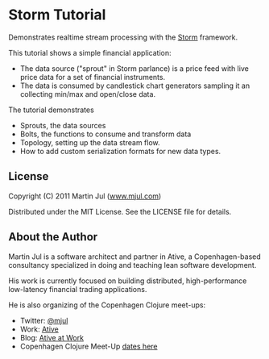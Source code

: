 # Storm Tutorial

Demonstrates realtime stream processing with the [Storm](https://github.com/nathanmarz/storm) framework.

This tutorial shows a simple financial application:
* The data source ("sprout" in Storm parlance) is a price feed with live price data for a set of financial instruments.
* The data is consumed by candlestick chart generators sampling it an collecting min/max and open/close data.

The tutorial demonstrates
* Sprouts, the data sources
* Bolts, the functions to consume and transform data
* Topology, setting up the data stream flow.
* How to add custom serialization formats for new data types.


## License

Copyright (C) 2011 Martin Jul (www.mjul.com)

Distributed under the MIT License. See the LICENSE file for details.


## About the Author

Martin Jul is a software architect and partner in Ative, a
Copenhagen-based consultancy specialized in doing and teaching lean
software development.

His work is currently focused on building distributed,
high-performance low-latency financial trading applications.

He is also organizing of the Copenhagen Clojure meet-ups:

* Twitter: [@mjul](http://twitter.com/mjul)
* Work: [Ative](http://www.ative.dk) 
* Blog: [Ative at Work](http://community.ative.dk/blogs/)
* Copenhagen Clojure Meet-Up [dates here](http://www.ative.dk/om-ative/arrangementer.aspx)
